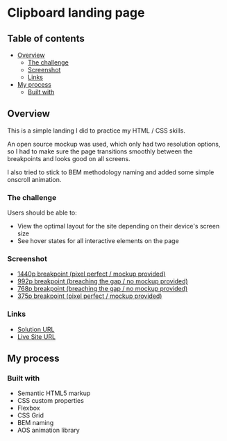 # Clipboard landing page

## Table of contents

- [Overview](#overview)
  - [The challenge](#the-challenge)
  - [Screenshot](#screenshot)
  - [Links](#links)
- [My process](#my-process)
  - [Built with](#built-with)

## Overview

This is a simple landing I did to practice my HTML / CSS skills.

An open source mockup was used, which only had two resolution options, so I had to make sure the page transitions smoothly between the breakpoints and looks good on all screens.

I also tried to stick to BEM methodology naming and added some simple onscroll animation.

### The challenge

Users should be able to:

- View the optimal layout for the site depending on their device's screen size
- See hover states for all interactive elements on the page

### Screenshot

- [1440p breakpoint (pixel perfect / mockup provided)](./screenshot-1440.png)
- [992p breakpoint (breaching the gap / no mockup provided)](./screenshot-992.png)
- [768p breakpoint (breaching the gap / no mockup provided)](./screenshot-768.png)
- [375p breakpoint (pixel perfect / mockup provided)](./screenshot-375.png)

### Links

- [Solution URL](https://github.com/ivanfadeev1/clipboard-landing-page)
- [Live Site URL](https://ivanfadeev1.github.io/clipboard-landing-page/)

## My process

### Built with

- Semantic HTML5 markup
- CSS custom properties
- Flexbox
- CSS Grid
- BEM naming
- AOS animation library

